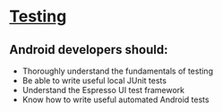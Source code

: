 # [Testing](https://developers.google.com/certification/associate-android-developer/study-guide/testing)

##  Android developers should:

* Thoroughly understand the fundamentals of testing
* Be able to write useful local JUnit tests
* Understand the Espresso UI test framework
* Know how to write useful automated Android tests
